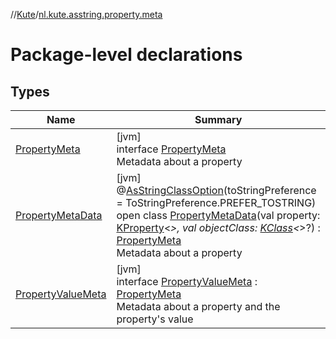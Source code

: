 //[Kute](../../index.md)/[nl.kute.asstring.property.meta](index.md)

# Package-level declarations

## Types

| Name | Summary |
|---|---|
| [PropertyMeta](-property-meta/index.md) | [jvm]<br>interface [PropertyMeta](-property-meta/index.md)<br>Metadata about a property |
| [PropertyMetaData](-property-meta-data/index.md) | [jvm]<br>@[AsStringClassOption](../nl.kute.asstring.annotation.option/-as-string-class-option/index.md)(toStringPreference = ToStringPreference.PREFER_TOSTRING)<br>open class [PropertyMetaData](-property-meta-data/index.md)(val property: [KProperty](https://kotlinlang.org/api/latest/jvm/stdlib/kotlin.reflect/-k-property/index.html)&lt;*&gt;, val objectClass: [KClass](https://kotlinlang.org/api/latest/jvm/stdlib/kotlin.reflect/-k-class/index.html)&lt;*&gt;?) : [PropertyMeta](-property-meta/index.md)<br>Metadata about a property |
| [PropertyValueMeta](-property-value-meta/index.md) | [jvm]<br>interface [PropertyValueMeta](-property-value-meta/index.md) : [PropertyMeta](-property-meta/index.md)<br>Metadata about a property and the property's value |
